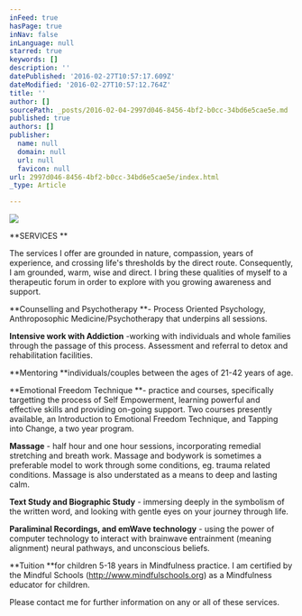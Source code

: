 ```yaml
---
inFeed: true
hasPage: true
inNav: false
inLanguage: null
starred: true
keywords: []
description: ''
datePublished: '2016-02-27T10:57:17.609Z'
dateModified: '2016-02-27T10:57:12.764Z'
title: ''
author: []
sourcePath: _posts/2016-02-04-2997d046-8456-4bf2-b0cc-34bd6e5cae5e.md
published: true
authors: []
publisher:
  name: null
  domain: null
  url: null
  favicon: null
url: 2997d046-8456-4bf2-b0cc-34bd6e5cae5e/index.html
_type: Article

---
```

![](https://the-grid-user-content.s3-us-west-2.amazonaws.com/c7b650c3-5368-4a41-800d-53aa2f71275e.jpg)

**SERVICES **

The services I offer are grounded in nature, compassion, years of experience, and crossing life's thresholds by the direct route. Consequently, I am grounded, warm, wise and direct. I bring these qualities of myself to a therapeutic forum in order to explore with you growing awareness and support. 

**Counselling and Psychotherapy **-  Process Oriented Psychology, Anthroposophic Medicine/Psychotherapy that underpins all sessions. 

**Intensive work with Addiction** -working with individuals and whole families through the passage of this process. Assessment and referral to detox and rehabilitation facilities. 

**Mentoring **individuals/couples between the ages of 21-42 years of age. 

**Emotional Freedom Technique **- practice and courses, specifically targetting the process of Self Empowerment, learning powerful and effective skills and providing on-going support. Two courses presently available, an Introduction to Emotional Freedom Technique, and Tapping into Change, a two year program. 

**Massage** - half hour and one hour sessions, incorporating remedial stretching and breath work. Massage and bodywork is sometimes a preferable model to work through some conditions, eg. trauma related conditions. Massage is also understated as a means to deep and lasting calm. 

**Text Study and Biographic Study** - immersing deeply in the symbolism of the written word, and looking with gentle eyes on your journey through life. 

**Paraliminal Recordings, and emWave technology** - using the power of computer technology to interact with brainwave entrainment (meaning alignment)  neural pathways, and unconscious beliefs. 

**Tuition **for children 5-18 years in Mindfulness practice. I am certified by the Mindful Schools (http://www.mindfulschools.org) as a Mindfulness educator for children. 

Please contact me for further information on any or all of these services.